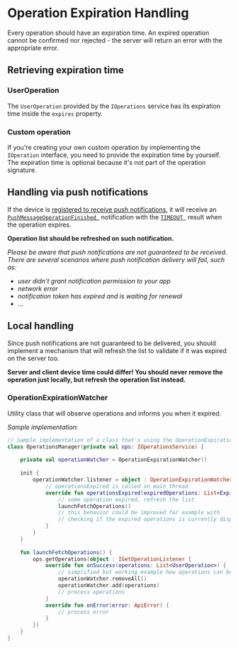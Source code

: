 # Operation Expiration Handling

Every operation should have an expiration time. An expired operation cannot be confirmed nor rejected - the server will return an error with the appropriate error. 

## Retrieving expiration time 

### UserOperation
The `UserOperation` provided by the `IOperations` service has its expiration time inside the `expires` property.

### Custom operation
If you're creating your own custom operation by implementing the `IOperation` interface, you need to provide the expiration time by yourself. The expiration time is optional because it's not part of the operation signature.

## Handling via push notifications

If the device is [registered to receive push notifications](Using-Push-Service.md), it will receive an [`PushMessageOperationFinished `](https://github.com/wultra/mtoken-sdk-android/blob/develop/library/src/main/java/com/wultra/android/mtokensdk/push/PushParser.kt#L80#docucheck-keep-link) notification with the [`TIMEOUT `](https://github.com/wultra/mtoken-sdk-android/blob/develop/library/src/main/java/com/wultra/android/mtokensdk/push/PushParser.kt#L115#docucheck-keep-link) result when the operation expires.

__Operation list should be refreshed on such notification.__


_Please be aware that push notifications are not guaranteed to be received. There are several scenarios where push notification delivery will fail, such as:_

- _user didn't grant notification permission to your app_
- _network error_
- _notification token has expired and is waiting for renewal_
- ...

## Local handling

Since push notifications are not guaranteed to be delivered, you should implement a mechanism that will refresh the list to validate if it was expired on the server too.

__Server and client device time could differ! You should never remove the operation just locally, but refresh the operation list instead.__

### OperationExpirationWatcher

Utility class that will observe operations and informs you when it expired.

_Sample implementation:_

```kotlin
// Sample implementation of a class that's using the OperationExpirationWatcher
class OperationsManager(private val ops: IOperationsService) {
    
    private val operationWatcher = OperationExpirationWatcher()
    
    init {
        operationWatcher.listener = object : OperationExpirationWatcherListener {
            // operationsExpired is called on main thread
            override fun operationsExpired(expiredOperations: List<ExpirableOperation>) {
                // some operation expired, refresh the list
                launchFetchOperations()
                // this behavior could be improved for example with
                // checking if the expired operations is currently displayed etc..
            }
        }
    }
    
    fun launchFetchOperations() {
        ops.getOperations(object : IGetOperationListener {
            override fun onSuccess(operations: List<UserOperation>) {
                // simplified but working example how operations can be observed for expiration
                operationWatcher.removeAll()
                operationWatcher.add(operations)
                // process operations
            }
            override fun onError(error: ApiError) {
                // process error
            }
        })
    }
}

```